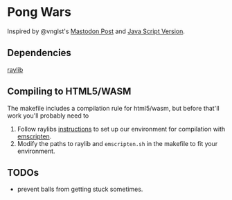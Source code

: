 # Pong Wars

Inspired by @vnglst's [Mastodon
Post](https://hachyderm.io/@vnglst/111828811496422610) and [Java Script
Version](https://github.com/vnglst/pong-wars).

## Dependencies

[raylib](https://www.raylib.com/)

## Compiling to HTML5/WASM

The makefile includes a compilation rule for html5/wasm, but before that'll work
you'll probably need to

1. Follow raylibs
   [instructions](https://github.com/raysan5/raylib/wiki/Working-for-Web-(HTML5))
   to set up our environment for compilation with
   [emscripten](https://emscripten.org/).
2. Modify the paths to raylib and `emscripten.sh` in the makefile to fit your
   environment.

## TODOs

- prevent balls from getting stuck sometimes.
